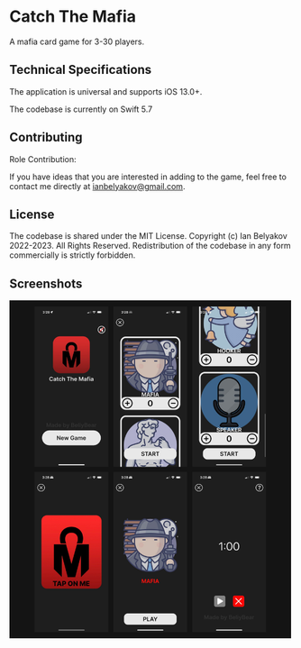 # Catch The Mafia

A mafia card game for 3-30 players.

## Technical Specifications

The application is universal and supports iOS 13.0+.

The codebase is currently on Swift 5.7

## Contributing

Role Contribution:

If you have ideas that you are interested in adding to the game, feel free to contact me directly at ianbelyakov@gmail.com.

## License

The codebase is shared under the MIT License. Copyright (c) Ian Belyakov 2022-2023. All Rights Reserved. Redistribution of the codebase in any form commercially is strictly forbidden.

## Screenshots

<img src="./Pictures/Mafia.jpeg" width="500" alt="Mafia">